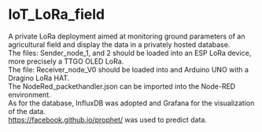 # IoT_LoRa_field
A private LoRa deployment aimed at monitoring ground parameters of an agricultural field and display the data in a privately hosted database.  
The files: Sender_node_1, and 2 should be loaded into an ESP LoRa device, more precisely a TTGO OLED LoRa.  
The file: Receiver_node_V0 should be loaded into and Arduino UNO with a Dragino LoRa HAT.  
The NodeRed_packethandler.json can be imported into the Node-RED environment.  
As for the database, InfluxDB was adopted and Grafana for the visualization of the data.  
https://facebook.github.io/prophet/ was used to predict data.  
